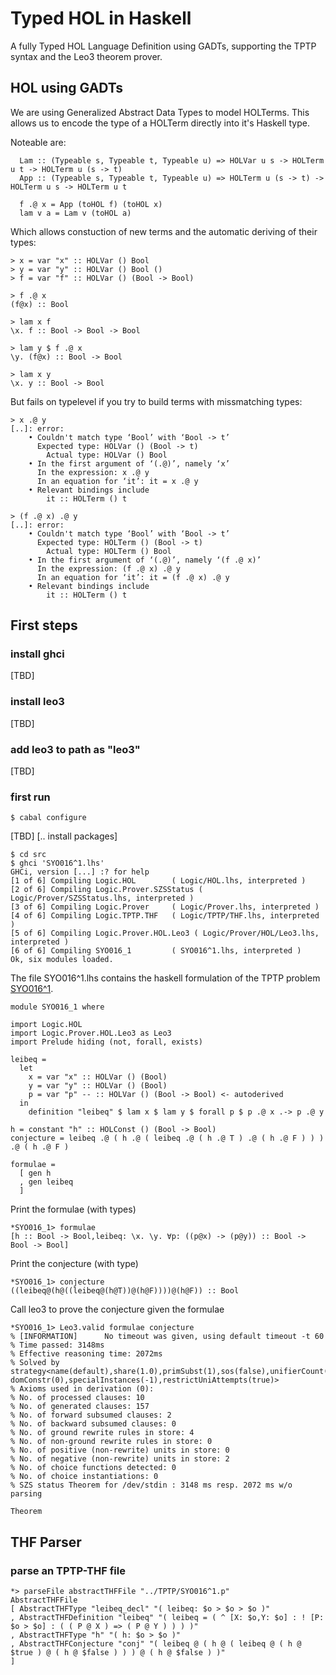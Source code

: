 # Typed HOL in Haskell
A fully Typed HOL Language Definition using GADTs, supporting the TPTP syntax and the Leo3 theorem prover.

## HOL using GADTs
We are using Generalized Abstract Data Types to model HOLTerms. 
This allows us to encode the type of a HOLTerm directly into it's Haskell type.

Noteable are:
```
  Lam :: (Typeable s, Typeable t, Typeable u) => HOLVar u s -> HOLTerm u t -> HOLTerm u (s -> t)
  App :: (Typeable s, Typeable t, Typeable u) => HOLTerm u (s -> t) -> HOLTerm u s -> HOLTerm u t

  f .@ x = App (toHOL f) (toHOL x)
  lam v a = Lam v (toHOL a)
```

Which allows constuction of new terms and the automatic deriving of their types:
```
> x = var "x" :: HOLVar () Bool
> y = var "y" :: HOLVar () Bool ()
> f = var "f" :: HOLVar () (Bool -> Bool)

> f .@ x
(f@x) :: Bool

> lam x f
\x. f :: Bool -> Bool -> Bool

> lam y $ f .@ x
\y. (f@x) :: Bool -> Bool

> lam x y
\x. y :: Bool -> Bool
```

But fails on typelevel if you try to build terms with missmatching types:
```
> x .@ y
[..]: error:
    • Couldn't match type ‘Bool’ with ‘Bool -> t’
      Expected type: HOLVar () (Bool -> t)
        Actual type: HOLVar () Bool
    • In the first argument of ‘(.@)’, namely ‘x’
      In the expression: x .@ y
      In an equation for ‘it’: it = x .@ y
    • Relevant bindings include
        it :: HOLTerm () t

> (f .@ x) .@ y
[..]: error:
    • Couldn't match type ‘Bool’ with ‘Bool -> t’
      Expected type: HOLTerm () (Bool -> t)
        Actual type: HOLTerm () Bool
    • In the first argument of ‘(.@)’, namely ‘(f .@ x)’
      In the expression: (f .@ x) .@ y
      In an equation for ‘it’: it = (f .@ x) .@ y
    • Relevant bindings include
        it :: HOLTerm () t
```

## First steps 
### install ghci
[TBD]

### install leo3
[TBD]

### add leo3 to path as "leo3"
[TBD]

### first run
```
$ cabal configure
```
[TBD] [.. install packages]

```
$ cd src
$ ghci 'SYO016^1.lhs' 
GHCi, version [...] :? for help
[1 of 6] Compiling Logic.HOL        ( Logic/HOL.lhs, interpreted )
[2 of 6] Compiling Logic.Prover.SZSStatus ( Logic/Prover/SZSStatus.lhs, interpreted )
[3 of 6] Compiling Logic.Prover     ( Logic/Prover.lhs, interpreted )
[4 of 6] Compiling Logic.TPTP.THF   ( Logic/TPTP/THF.lhs, interpreted )
[5 of 6] Compiling Logic.Prover.HOL.Leo3 ( Logic/Prover/HOL/Leo3.lhs, interpreted )
[6 of 6] Compiling SYO016_1         ( SYO016^1.lhs, interpreted )
Ok, six modules loaded.
```

The file SYO016^1.lhs contains the haskell formulation of the TPTP problem [SYO016^1](http://www.tptp.org/cgi-bin/SeeTPTP?Category=Problems&Domain=SYO&File=SYO016^1.p).
```
module SYO016_1 where

import Logic.HOL
import Logic.Prover.HOL.Leo3 as Leo3
import Prelude hiding (not, forall, exists)

leibeq =
  let
    x = var "x" :: HOLVar () (Bool) 
    y = var "y" :: HOLVar () (Bool) 
    p = var "p" -- :: HOLVar () (Bool -> Bool) <- autoderived
  in
    definition "leibeq" $ lam x $ lam y $ forall p $ p .@ x .-> p .@ y

h = constant "h" :: HOLConst () (Bool -> Bool)
conjecture = leibeq .@ ( h .@ ( leibeq .@ ( h .@ T ) .@ ( h .@ F ) ) ) .@ ( h .@ F )

formulae = 
  [ gen h
  , gen leibeq
  ]
```

Print the formulae (with types)
```
*SYO016_1> formulae
[h :: Bool -> Bool,leibeq: \x. \y. ∀p: ((p@x) -> (p@y)) :: Bool -> Bool -> Bool]
```

Print the conjecture (with type)
```
*SYO016_1> conjecture
((leibeq@(h@((leibeq@(h@T))@(h@F))))@(h@F)) :: Bool
```

Call leo3 to prove the conjecture given the formulae
```
*SYO016_1> Leo3.valid formulae conjecture
% [INFORMATION]      No timeout was given, using default timeout -t 60 
% Time passed: 3148ms
% Effective reasoning time: 2072ms
% Solved by strategy<name(default),share(1.0),primSubst(1),sos(false),unifierCount(1),uniDepth(8),boolExt(true),choice(true),renaming(true),funcspec(false), domConstr(0),specialInstances(-1),restrictUniAttempts(true)>
% Axioms used in derivation (0): 
% No. of processed clauses: 10
% No. of generated clauses: 157
% No. of forward subsumed clauses: 2
% No. of backward subsumed clauses: 0
% No. of ground rewrite rules in store: 4
% No. of non-ground rewrite rules in store: 0
% No. of positive (non-rewrite) units in store: 0
% No. of negative (non-rewrite) units in store: 2
% No. of choice functions detected: 0
% No. of choice instantiations: 0
% SZS status Theorem for /dev/stdin : 3148 ms resp. 2072 ms w/o parsing

Theorem
```

## THF Parser
### parse an TPTP-THF file
```
*> parseFile abstractTHFFile "../TPTP/SYO016^1.p"
AbstractTHFFile 
[ AbstractTHFType "leibeq_decl" "( leibeq: $o > $o > $o )"
, AbstractTHFDefinition "leibeq" "( leibeq = ( ^ [X: $o,Y: $o] : ! [P: $o > $o] : ( ( P @ X ) => ( P @ Y ) ) ) )"
, AbstractTHFType "h" "( h: $o > $o )"
, AbstractTHFConjecture "conj" "( leibeq @ ( h @ ( leibeq @ ( h @ $true ) @ ( h @ $false ) ) ) @ ( h @ $false ) )"
]
```
